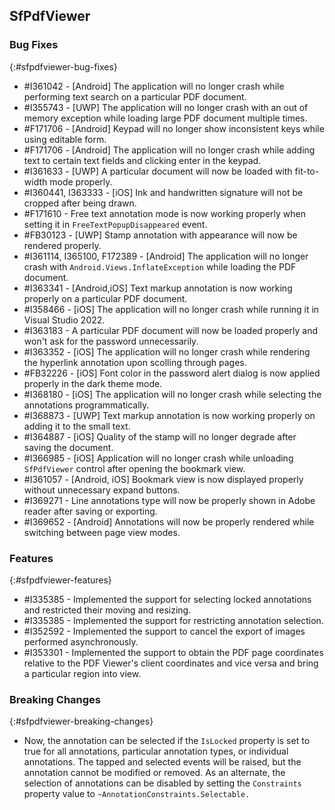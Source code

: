 ## SfPdfViewer

### Bug Fixes
{:#sfpdfviewer-bug-fixes}

* \#I361042 - [Android] The application will no longer crash while performing text search on a particular PDF document.
* \#I355743 - [UWP] The application will no longer crash with an out of memory exception while loading large PDF document multiple times.
* \#F171706 - [Android] Keypad will no longer show inconsistent keys while using editable form.
* \#F171706 - [Android] The application will no longer crash while adding text to certain text fields and clicking enter in the keypad.
* \#I361633 - [UWP] A particular document will now be loaded with fit-to-width mode properly.
* \#I360441, I363333 - [iOS] Ink and handwritten signature will not be cropped after being drawn.
* \#F171610 - Free text annotation mode is now working properly when setting it in `FreeTextPopupDisappeared` event.
* \#FB30123 - [UWP] Stamp annotation with appearance will now be rendered properly.
* \#I361114, I365100, F172389 - [Android] The application will no longer crash with `Android.Views.InflateException` while loading the PDF document.
* \#I363341 - [Android,iOS] Text markup annotation is now working properly on a particular PDF document.
* \#I358466 - [iOS] The application will no longer crash while running it in Visual Studio 2022.
* \#I363183 - A particular PDF document will now be loaded properly and won't ask for the password unnecessarily.
* \#I363352 - [iOS] The application will no longer crash while rendering the hyperlink annotation upon scolling through pages.
* \#FB32226 - [iOS] Font color in the password alert dialog is now applied properly in the dark theme mode.
* \#I368180 - [iOS] The application will no longer crash while selecting the annotations programmatically.
* \#I368873 - [UWP] Text markup annotation is now working properly on adding it to the small text.
* \#I364887 - [iOS] Quality of the stamp will no longer degrade after saving the document.
* \#I366985 - [iOS] Application will no longer crash while unloading `SfPdfViewer` control after opening the bookmark view.
* \#I361057 - [Android, iOS] Bookmark view is now displayed properly without unnecessary expand buttons.
* \#I369271 - Line annotations type will now be properly shown in Adobe reader after saving or exporting.
* \#I369652 - [Android] Annotations will now be properly rendered while switching between page view modes.

### Features
{:#sfpdfviewer-features}

* \#I335385 - Implemented the support for selecting locked annotations and restricted their moving and resizing.
* \#I335385 - Implemented the support for restricting annotation selection.
* \#I352592 - Implemented the support to cancel the export of images performed asynchronously. 
* \#I353301 - Implemented the support to obtain the PDF page coordinates relative to the PDF Viewer's client coordinates and vice versa and bring a particular region into view.

### Breaking Changes
{:#sfpdfviewer-breaking-changes}

* Now, the annotation can be selected if the `IsLocked` property is set to true for all annotations, particular annotation types, or individual annotations. The tapped and selected events will be raised, but the annotation cannot be modified or removed. As an alternate, the selection of annotations can be disabled by setting the `Constraints` property value to `~AnnotationConstraints.Selectable.`
